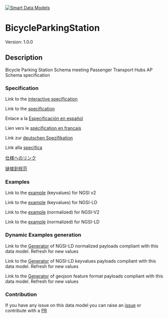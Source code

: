 [![Smart Data Models](https://smartdatamodels.org/wp-content/uploads/2022/01/SmartDataModels_logo.png "Logo")](https://smartdatamodels.org)
# BicycleParkingStation
Version: 1.0.0

## Description 

Bicycle Parking Station Schema meeting Passenger Transport Hubs AP Schema specification
### Specification

Link to the [interactive specification](https://swagger.lab.fiware.org/?url=https://smart-data-models.github.io/dataModel.OSLO/BicycleParkingStation/swagger.yaml)

Link to the [specification](https://github.com/smart-data-models/dataModel.OSLO/blob/master/BicycleParkingStation/doc/spec.md)

Enlace a la [Especificación en español](https://github.com/smart-data-models/dataModel.OSLO/blob/master/BicycleParkingStation/doc/spec_ES.md)

Lien vers le [spécification en français](https://github.com/smart-data-models/dataModel.OSLO/blob/master/BicycleParkingStation/doc/spec_FR.md)

Link zur [deutschen Spezifikation](https://github.com/smart-data-models/dataModel.OSLO/blob/master/BicycleParkingStation/doc/spec_DE.md)

Link alla [specifica](https://github.com/smart-data-models/dataModel.OSLO/blob/master/BicycleParkingStation/doc/spec_IT.md)

[仕様へのリンク](https://github.com/smart-data-models/dataModel.OSLO/blob/master/BicycleParkingStation/doc/spec_JA.md)

[链接到规范](https://github.com/smart-data-models/dataModel.OSLO/blob/master/BicycleParkingStation/doc/spec_ZH.md)
### Examples

Link to the [example](https://smart-data-models.github.io/dataModel.OSLO/BicycleParkingStation/examples/example.json) (keyvalues) for NGSI v2

Link to the [example](https://smart-data-models.github.io/dataModel.OSLO/BicycleParkingStation/examples/example.jsonld) (keyvalues) for NGSI-LD

Link to the [example](https://smart-data-models.github.io/dataModel.OSLO/BicycleParkingStation/examples/example-normalized.json) (normalized) for NGSI-V2

Link to the [example](https://smart-data-models.github.io/dataModel.OSLO/BicycleParkingStation/examples/example-normalized.jsonld) (normalized) for NGSI-LD
### Dynamic Examples generation

Link to the [Generator](https://smartdatamodels.org/extra/ngsi-ld_generator.php?schemaUrl=https://raw.githubusercontent.com/smart-data-models/dataModel.OSLO/master/BicycleParkingStation/schema.json&email=info@smartdatamodels.org) of NGSI-LD normalized payloads compliant with this data model. Refresh for new values

Link to the [Generator](https://smartdatamodels.org/extra/ngsi-ld_generator_keyvalues.php?schemaUrl=https://raw.githubusercontent.com/smart-data-models/dataModel.OSLO/master/BicycleParkingStation/schema.json&email=info@smartdatamodels.org) of NGSI-LD keyvalues payloads compliant with this data model. Refresh for new values

Link to the [Generator](https://smartdatamodels.org/extra/geojson_features_generator.php?schemaUrl=https://raw.githubusercontent.com/smart-data-models/dataModel.OSLO/master/BicycleParkingStation/schema.json&email=info@smartdatamodels.org) of geojson feature format payloads compliant with this data model. Refresh for new values
### Contribution

 If you have any issue on this data model you can raise an [issue](https://github.com/smart-data-models/dataModel.OSLO/issues)  or contribute with a [PR](https://github.com/smart-data-models/dataModel.OSLO/pulls)